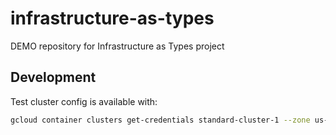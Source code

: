 # infrastructure-as-types
DEMO repository for Infrastructure as Types project

## Development

Test cluster config is available with:
```bash
gcloud container clusters get-credentials standard-cluster-1 --zone us-central1-a --project infrastructure-as-types
```

